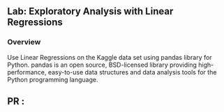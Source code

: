 ## Lab: Exploratory Analysis with Linear Regressions 

### Overview

Use Linear Regressions on the Kaggle data set using pandas library for Python.
pandas is an open source, BSD-licensed library providing high-performance, easy-to-use data structures and data analysis tools for the Python programming language.


## PR :
